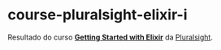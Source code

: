 # course-pluralsight-elixir-i

Resultado do curso **[Getting Started with Elixir](https://app.pluralsight.com/library/courses/elixir-getting-started)** da [Pluralsight](https://pluralsight.com).
